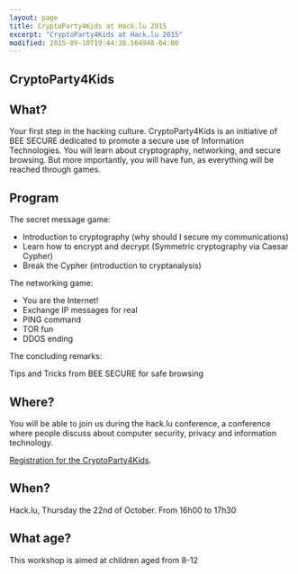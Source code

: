 ```yaml
---
layout: page
title: CryptoParty4Kids at Hack.lu 2015
excerpt: "CryptoParty4Kids at Hack.lu 2015"
modified: 2015-09-10T19:44:38.564948-04:00
---
```



CryptoParty4Kids
----------------

What?
-----

Your first step in the hacking culture. CryptoParty4Kids is an initiative of BEE SECURE dedicated to promote a secure use of Information Technologies. You will learn about cryptography, networking, and secure browsing.
But more importantly, you will have fun, as everything will be reached through games.

Program
--------

The secret message game:

* Introduction to cryptography (why should I secure my communications)
* Learn how to encrypt and decrypt (Symmetric cryptography via Caesar Cypher)
* Break the Cypher (introduction to cryptanalysis)

The networking game:

* You are the Internet!
* Exchange IP messages for real
* PING command
* TOR fun
* DDOS ending

The concluding remarks:

Tips and Tricks from BEE SECURE for safe browsing

Where?
------

You will be able to join us during the hack.lu conference, a conference where people discuss about computer security, privacy and information technology.

[Registration for the CryptoParty4Kids](http://www.eventbrite.com/e/cryptoparty4kids-at-hacklu-2015-tickets-18551088806).

When?
-----
Hack.lu, Thursday the 22nd of October. From 16h00 to 17h30

What age?
---------
This workshop is aimed at children aged from 8-12


